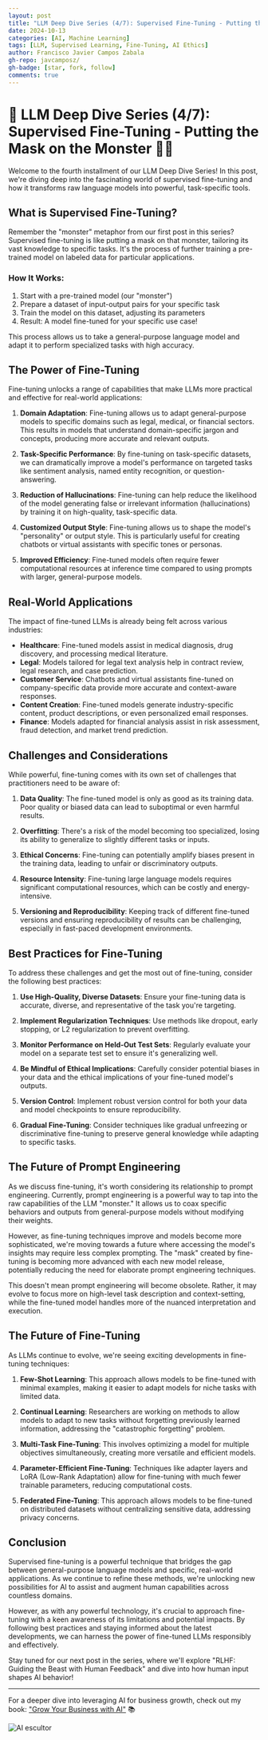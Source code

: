 ```yaml
---
layout: post
title: "LLM Deep Dive Series (4/7): Supervised Fine-Tuning - Putting the Mask on the Monster"
date: 2024-10-13
categories: [AI, Machine Learning]
tags: [LLM, Supervised Learning, Fine-Tuning, AI Ethics]
author: Francisco Javier Campos Zabala
gh-repo: javcamposz/
gh-badge: [star, fork, follow]
comments: true
---
```


#  🚨 LLM Deep Dive Series (4/7): Supervised Fine-Tuning - Putting the Mask on the Monster 🧠🤖

Welcome to the fourth installment of our LLM Deep Dive Series! In this post, we're diving deep into the fascinating world of supervised fine-tuning and how it transforms raw language models into powerful, task-specific tools.

## What is Supervised Fine-Tuning?

Remember the "monster" metaphor from our first post in this series? Supervised fine-tuning is like putting a mask on that monster, tailoring its vast knowledge to specific tasks. It's the process of further training a pre-trained model on labeled data for particular applications.

### How It Works:

1. Start with a pre-trained model (our "monster")
2. Prepare a dataset of input-output pairs for your specific task
3. Train the model on this dataset, adjusting its parameters
4. Result: A model fine-tuned for your specific use case!

This process allows us to take a general-purpose language model and adapt it to perform specialized tasks with high accuracy.

## The Power of Fine-Tuning

Fine-tuning unlocks a range of capabilities that make LLMs more practical and effective for real-world applications:

1. **Domain Adaptation**: Fine-tuning allows us to adapt general-purpose models to specific domains such as legal, medical, or financial sectors. This results in models that understand domain-specific jargon and concepts, producing more accurate and relevant outputs.

2. **Task-Specific Performance**: By fine-tuning on task-specific datasets, we can dramatically improve a model's performance on targeted tasks like sentiment analysis, named entity recognition, or question-answering.

3. **Reduction of Hallucinations**: Fine-tuning can help reduce the likelihood of the model generating false or irrelevant information (hallucinations) by training it on high-quality, task-specific data.

4. **Customized Output Style**: Fine-tuning allows us to shape the model's "personality" or output style. This is particularly useful for creating chatbots or virtual assistants with specific tones or personas.

5. **Improved Efficiency**: Fine-tuned models often require fewer computational resources at inference time compared to using prompts with larger, general-purpose models.

## Real-World Applications

The impact of fine-tuned LLMs is already being felt across various industries:

- **Healthcare**: Fine-tuned models assist in medical diagnosis, drug discovery, and processing medical literature.
- **Legal**: Models tailored for legal text analysis help in contract review, legal research, and case prediction.
- **Customer Service**: Chatbots and virtual assistants fine-tuned on company-specific data provide more accurate and context-aware responses.
- **Content Creation**: Fine-tuned models generate industry-specific content, product descriptions, or even personalized email responses.
- **Finance**: Models adapted for financial analysis assist in risk assessment, fraud detection, and market trend prediction.

## Challenges and Considerations

While powerful, fine-tuning comes with its own set of challenges that practitioners need to be aware of:

1. **Data Quality**: The fine-tuned model is only as good as its training data. Poor quality or biased data can lead to suboptimal or even harmful results.

2. **Overfitting**: There's a risk of the model becoming too specialized, losing its ability to generalize to slightly different tasks or inputs.

3. **Ethical Concerns**: Fine-tuning can potentially amplify biases present in the training data, leading to unfair or discriminatory outputs.

4. **Resource Intensity**: Fine-tuning large language models requires significant computational resources, which can be costly and energy-intensive.

5. **Versioning and Reproducibility**: Keeping track of different fine-tuned versions and ensuring reproducibility of results can be challenging, especially in fast-paced development environments.

## Best Practices for Fine-Tuning

To address these challenges and get the most out of fine-tuning, consider the following best practices:

1. **Use High-Quality, Diverse Datasets**: Ensure your fine-tuning data is accurate, diverse, and representative of the task you're targeting.

2. **Implement Regularization Techniques**: Use methods like dropout, early stopping, or L2 regularization to prevent overfitting.

3. **Monitor Performance on Held-Out Test Sets**: Regularly evaluate your model on a separate test set to ensure it's generalizing well.

4. **Be Mindful of Ethical Implications**: Carefully consider potential biases in your data and the ethical implications of your fine-tuned model's outputs.

5. **Version Control**: Implement robust version control for both your data and model checkpoints to ensure reproducibility.

6. **Gradual Fine-Tuning**: Consider techniques like gradual unfreezing or discriminative fine-tuning to preserve general knowledge while adapting to specific tasks.

## The Future of Prompt Engineering

As we discuss fine-tuning, it's worth considering its relationship to prompt engineering. Currently, prompt engineering is a powerful way to tap into the raw capabilities of the LLM "monster." It allows us to coax specific behaviors and outputs from general-purpose models without modifying their weights.

However, as fine-tuning techniques improve and models become more sophisticated, we're moving towards a future where accessing the model's insights may require less complex prompting. The "mask" created by fine-tuning is becoming more advanced with each new model release, potentially reducing the need for elaborate prompt engineering techniques.

This doesn't mean prompt engineering will become obsolete. Rather, it may evolve to focus more on high-level task description and context-setting, while the fine-tuned model handles more of the nuanced interpretation and execution.

## The Future of Fine-Tuning

As LLMs continue to evolve, we're seeing exciting developments in fine-tuning techniques:

1. **Few-Shot Learning**: This approach allows models to be fine-tuned with minimal examples, making it easier to adapt models for niche tasks with limited data.

2. **Continual Learning**: Researchers are working on methods to allow models to adapt to new tasks without forgetting previously learned information, addressing the "catastrophic forgetting" problem.

3. **Multi-Task Fine-Tuning**: This involves optimizing a model for multiple objectives simultaneously, creating more versatile and efficient models.

4. **Parameter-Efficient Fine-Tuning**: Techniques like adapter layers and LoRA (Low-Rank Adaptation) allow for fine-tuning with much fewer trainable parameters, reducing computational costs.

5. **Federated Fine-Tuning**: This approach allows models to be fine-tuned on distributed datasets without centralizing sensitive data, addressing privacy concerns.

## Conclusion

Supervised fine-tuning is a powerful technique that bridges the gap between general-purpose language models and specific, real-world applications. As we continue to refine these methods, we're unlocking new possibilities for AI to assist and augment human capabilities across countless domains.

However, as with any powerful technology, it's crucial to approach fine-tuning with a keen awareness of its limitations and potential impacts. By following best practices and staying informed about the latest developments, we can harness the power of fine-tuned LLMs responsibly and effectively.

Stay tuned for our next post in the series, where we'll explore "RLHF: Guiding the Beast with Human Feedback" and dive into how human input shapes AI behavior!

---

For a deeper dive into leveraging AI for business growth, check out my book: ["Grow Your Business with AI"](https://bit.ly/4b31PEG) 📚

![AI escultor](/AI_escultor.jpeg)